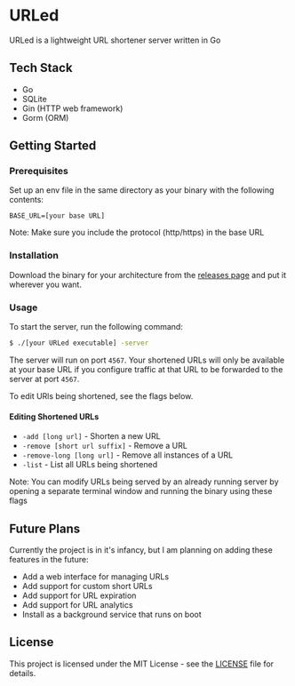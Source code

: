# URLed

URLed is a lightweight URL shortener server written in Go

## Tech Stack

- Go
- SQLite
- Gin (HTTP web framework)
- Gorm (ORM)

## Getting Started

### Prerequisites

Set up an env file in the same directory as your binary with the following contents:

```BASE_URL=[your base URL]```

Note: Make sure you include the protocol (http/https) in the base URL

### Installation

Download the binary for your architecture from the [releases page](https://github.com/masoncfrancis/urled/releases)
and put it wherever you want.

### Usage

To start the server, run the following command:

```bash
$ ./[your URLed executable] -server
```

The server will run on port `4567`. Your shortened URLs will only be available at your base URL if 
you configure traffic at that URL to be forwarded to the server at port `4567`.

To edit URls being shortened, see the flags below.

#### Editing Shortened URLs

- `-add [long url]` - Shorten a new URL
- `-remove [short url suffix]` - Remove a URL
- `-remove-long [long url]` - Remove all instances of a URL
- `-list` - List all URLs being shortened

Note: You can modify URLs being served by an already running server by opening a separate terminal window and running
the binary using these flags

## Future Plans

Currently the project is in it's infancy, but I am planning on adding these features in the future:

- Add a web interface for managing URLs
- Add support for custom short URLs
- Add support for URL expiration
- Add support for URL analytics
- Install as a background service that runs on boot

## License

This project is licensed under the MIT License - see the [LICENSE](LICENSE) file for details.

